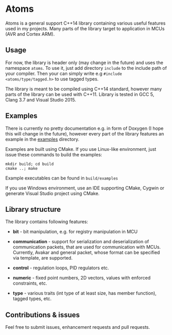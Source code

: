 # Atoms

Atoms is a general support C++14 library containing various useful features used
in my projects. Many parts of the library target to application in MCUs (AVR and
Cortex ARM).

## Usage

For now, the library is header only (may change in the future) and uses the
namespace `atoms`. To use it, just add directory `include` to the include path
of your compiler. Then your can simply write e.g `#include <atoms/type/tagged.h>`
to use tagged types.

The library is meant to be compiled using C++14 standard, however many parts of
the library can be used with C++11. Library is tested in GCC 5, Clang 3.7 and
Visual Studio 2015.

## Examples

There is currently no pretty documentation e.g. in form of Doxygen (I hope this
will change in the future), however every part of the library features an
example in the [examples](examples) directory.

Examples are built using CMake. If you use Linux-like environment, just issue
these commands to build the examples:

```
mkdir build; cd build
cmake ..; make
```
Example executables can be found in `build/examples`

If you use Windows environment, use an IDE supporting CMake, Cygwin or generate
Visual Studio project using CMake.

## Library structure

The library contains following features:

- **bit** - bit manipulation, e.g. for registry manipulation in MCU

- **communication** - support for serialization and deserialization of
  communication packets, that are used for communication with MCUs. Currently, 
  Avakar and general packet, whose format can be specified via template, are
  supported.

- **control** - regulation loops, PID regulators etc.

- **numeric** - fixed point numbers, 2D vectors, values with enforced constraints,
  etc.

- **type** - various traits (int type of at least size, has member function),
  tagged types, etc.

## Contributions & issues

Feel free to submit issues, enhancement requests and pull requests.
